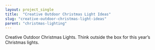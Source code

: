 ```yaml
---
layout: project_single
title:  "Creative Outdoor Christmas Light Ideas"
slug: "creative-outdoor-christmas-light-ideas"
parent: "christmas-lighting"
---
```

Creative Outdoor Christmas Lights. Think outside the box for this year’s Christmas lights.